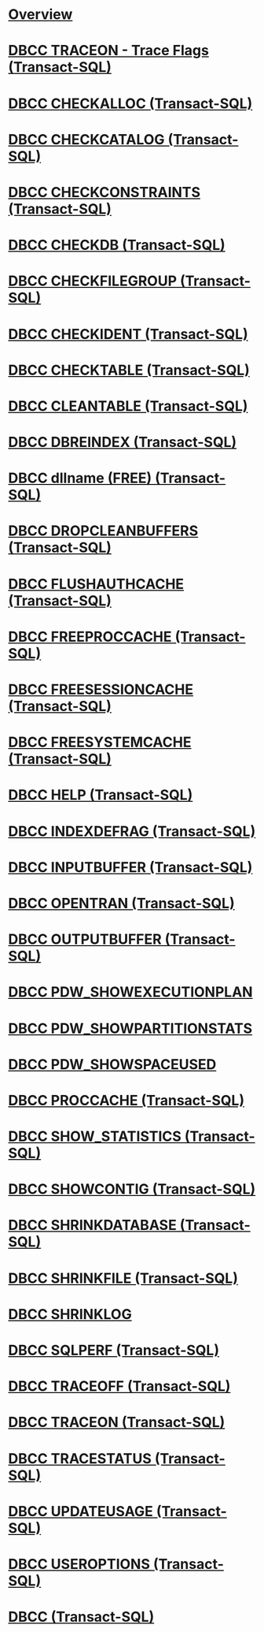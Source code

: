 # [Overview](database-console-commands.md)  
# [DBCC TRACEON - Trace Flags (Transact-SQL)](dbcc-traceon-trace-flags-transact-sql.md)  
# [DBCC CHECKALLOC (Transact-SQL)](dbcc-checkalloc-transact-sql.md)  
# [DBCC CHECKCATALOG (Transact-SQL)](dbcc-checkcatalog-transact-sql.md)  
# [DBCC CHECKCONSTRAINTS (Transact-SQL)](dbcc-checkconstraints-transact-sql.md)  
# [DBCC CHECKDB (Transact-SQL)](dbcc-checkdb-transact-sql.md)  
# [DBCC CHECKFILEGROUP (Transact-SQL)](dbcc-checkfilegroup-transact-sql.md)  
# [DBCC CHECKIDENT (Transact-SQL)](dbcc-checkident-transact-sql.md)  
# [DBCC CHECKTABLE (Transact-SQL)](dbcc-checktable-transact-sql.md)  
# [DBCC CLEANTABLE (Transact-SQL)](dbcc-cleantable-transact-sql.md)  
# [DBCC DBREINDEX (Transact-SQL)](dbcc-dbreindex-transact-sql.md)  
# [DBCC dllname (FREE) (Transact-SQL)](dbcc-dllname-free-transact-sql.md)  
# [DBCC DROPCLEANBUFFERS (Transact-SQL)](dbcc-dropcleanbuffers-transact-sql.md)  
# [DBCC FLUSHAUTHCACHE (Transact-SQL)](dbcc-flushauthcache-transact-sql.md)  
# [DBCC FREEPROCCACHE (Transact-SQL)](dbcc-freeproccache-transact-sql.md)  
# [DBCC FREESESSIONCACHE (Transact-SQL)](dbcc-freesessioncache-transact-sql.md)  
# [DBCC FREESYSTEMCACHE (Transact-SQL)](dbcc-freesystemcache-transact-sql.md)  
# [DBCC HELP (Transact-SQL)](dbcc-help-transact-sql.md)  
# [DBCC INDEXDEFRAG (Transact-SQL)](dbcc-indexdefrag-transact-sql.md)  
# [DBCC INPUTBUFFER (Transact-SQL)](dbcc-inputbuffer-transact-sql.md)  
# [DBCC OPENTRAN (Transact-SQL)](dbcc-opentran-transact-sql.md)  
# [DBCC OUTPUTBUFFER (Transact-SQL)](dbcc-outputbuffer-transact-sql.md)  
# [DBCC PDW_SHOWEXECUTIONPLAN](dbcc-pdw-showexecutionplan-transact-sql.md)  
# [DBCC PDW_SHOWPARTITIONSTATS](dbcc-pdw-showpartitionstats-transact-sql.md)  
# [DBCC PDW_SHOWSPACEUSED](dbcc-pdw-showspaceused-transact-sql.md)  
# [DBCC PROCCACHE (Transact-SQL)](dbcc-proccache-transact-sql.md)  
# [DBCC SHOW_STATISTICS (Transact-SQL)](dbcc-show-statistics-transact-sql.md)  
# [DBCC SHOWCONTIG (Transact-SQL)](dbcc-showcontig-transact-sql.md)  
# [DBCC SHRINKDATABASE (Transact-SQL)](dbcc-shrinkdatabase-transact-sql.md)  
# [DBCC SHRINKFILE (Transact-SQL)](dbcc-shrinkfile-transact-sql.md)  
# [DBCC SHRINKLOG](dbcc-shrinklog-azure-sql-data-warehouse.md)  
# [DBCC SQLPERF (Transact-SQL)](dbcc-sqlperf-transact-sql.md)  
# [DBCC TRACEOFF (Transact-SQL)](dbcc-traceoff-transact-sql.md)  
# [DBCC TRACEON (Transact-SQL)](dbcc-traceon-transact-sql.md)  
# [DBCC TRACESTATUS (Transact-SQL)](dbcc-tracestatus-transact-sql.md)  
# [DBCC UPDATEUSAGE (Transact-SQL)](dbcc-updateusage-transact-sql.md)  
# [DBCC USEROPTIONS (Transact-SQL)](dbcc-useroptions-transact-sql.md)  
# [DBCC (Transact-SQL)](dbcc-transact-sql.md)  
